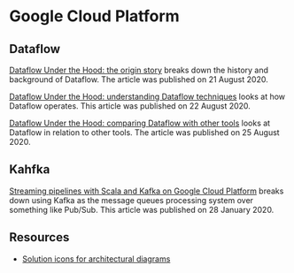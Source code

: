 # Google Cloud Platform

## Dataflow

[Dataflow Under the Hood: the origin story](https://cloud.google.com/blog/products/data-analytics/how-cloud-batch-and-stream-data-processing-works) breaks down the history and background of Dataflow. The article was published on 21 August 2020.

[Dataflow Under the Hood: understanding Dataflow techniques](https://cloud.google.com/blog/products/data-analytics/cloud-batch-and-stream-processing-for-analytics) looks at how Dataflow operates. This article was published on 22 August 2020.

[Dataflow Under the Hood: comparing Dataflow with other tools](https://cloud.google.com/blog/products/data-analytics/dataflow-vs-other-stream-batch-processing-engines) looks at Dataflow in relation to other tools. The article was published on 25 August 2020.

## Kahfka

[Streaming pipelines with Scala and Kafka on Google Cloud Platform](https://medium.com/google-cloud/streaming-pipelines-with-scala-and-kafka-on-google-cloud-platform-ef39c41fc1d3) breaks down using Kafka as the message queues processing system over something like Pub/Sub. This article was published on 28 January 2020.

## Resources

- [Solution icons for architectural diagrams](https://cloud.google.com/icons)